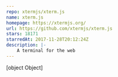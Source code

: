 ```yaml
---
repo: xtermjs/xterm.js
name: xterm.js
homepage: https://xtermjs.org/
url: https://github.com/xtermjs/xterm.js
stars: 18171
starredAt: 2017-11-28T20:12:24Z
description: |-
    A terminal for the web
---
```


[object Object]
